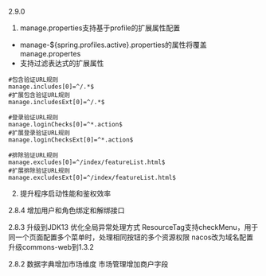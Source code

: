 2.9.0
1.	manage.properties支持基于profile的扩展属性配置
- manage-${spring.profiles.active}.properties的属性将覆盖manage.propertes
- 支持过滤表达式的扩展属性
```properties
#包含验证URL规则
manage.includes[0]=^/.*$
#扩展包含验证URL规则
manage.includesExt[0]=^/.*$

#登录验证URL规则
manage.loginChecks[0]=^*.action$
#扩展登录验证URL规则
manage.loginChecksExt[0]=^*.action$

#排除验证URL规则
manage.excludes[0]=^/index/featureList.html$
#扩展排除验证URL规则
manage.excludesExt[0]=^/index/featureList.html$
```
2.	提升程序启动性能和鉴权效率

2.8.4
增加用户和角色绑定和解绑接口

2.8.3
升级到JDK13
优化全局异常处理方式
ResourceTag支持checkMenu，用于同一个页面配置多个菜单时，处理相同按钮的多个资源权限
nacos改为域名配置
升级commons-web到1.3.2

2.8.2
数据字典增加市场维度
市场管理增加商户字段

